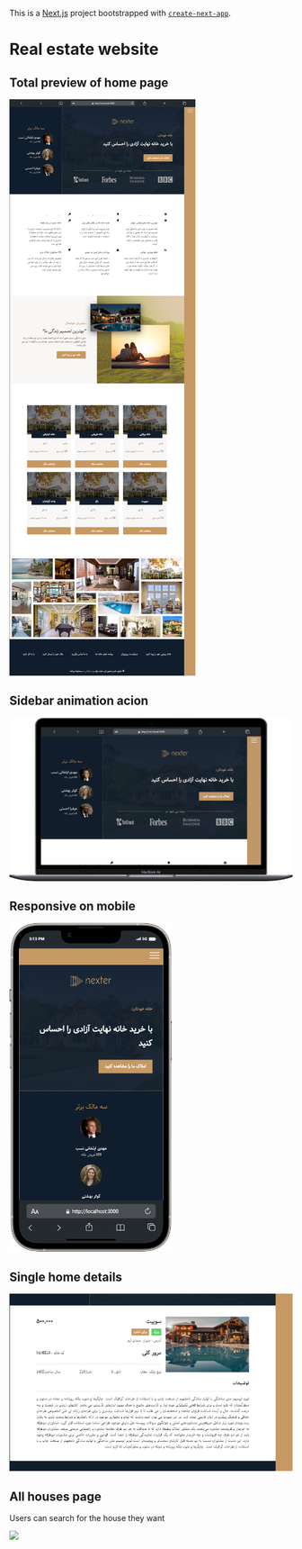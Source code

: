 This is a [Next.js](https://nextjs.org/) project bootstrapped with [`create-next-app`](https://github.com/vercel/next.js/tree/canary/packages/create-next-app).

<h1>Real estate website</h1>

<h2>Total preview of home page</h2>

![](public/preview/total-preview.png)

<h2>Sidebar animation acion</h2>

![](public/preview/sidebar.gif)

<h2>Responsive on mobile</h2>

![](public/preview/mobile.png)

<h2>Single home details</h2>

![](public/preview/single-home.png)


<h2>All houses page</h2>
<p>Users can search for the house they want</p>

![](public/preview/mobile%20(2).gif)
